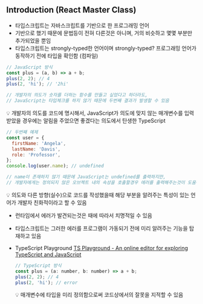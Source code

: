 ## Introduction (React Master Class)

- 타입스크립트는 자바스크립트를 기반으로 한 프로그래밍 언어
- 기반으로 했기 때문에 문법등이 전혀 다른것은 아니며, 거의 비슷하고 몇몇 부분만 추가되었을 뿐임
- 타입스크립트는 strongly-typed한 언어이며 strongly-typed? 프로그래밍 언어가 동작하기 전에 타입을 확인함 (컴파일)

```jsx
// JavaScript 방식
const plus = (a, b) => a + b;
plus(2, 2); // 4
plus(2, 'hi'); // '2hi'

// 개발자의 의도가 숫자를 더하는 함수를 만들고 싶었다고 하더라도,
// JavaScript는 타입체크를 하지 않기 때문에 두번째 결과가 발생할 수 있음
```

<aside>
💡 개발자의 의도를 코드에 명시해서, JavaScript가 의도에 맞지 않는 매개변수를 입력받았을 경우에는 알림을 주었으면 좋겠다는 의도에서 탄생한 TypeScript

</aside>

```jsx
// 두번째 예제
const user = {
  firstName: 'Angela',
  lastName: 'Davis',
  role: 'Professor',
};
console.log(user.name); // undefined

// name이 존재하지 않기 때문에 JavaScript는 undefined를 출력하지만,
// 개발자에게는 정의되지 않은 오브젝트 내의 속성을 호출할경우 에러를 출력해주는것이 도움이 됨
```

<aside>
💡 의도와 다른 방향(실수)으로 코드를 작성했을때 해당 부분을 알려주는 특성이 있는 언어가 개발자 친화적이라고 할 수 있음

</aside>

- 런타임에서 에러가 발견되는것은 때에 따라서 치명적일 수 있음
- 타입스크립트는 그러한 에러를 프로그램이 가동되기 전에 미리 알려주는 기능을 탑재하고 있음
- TypeScript Playground
  [TS Playground - An online editor for exploring TypeScript and JavaScript](https://www.typescriptlang.org/play)
  ```jsx
  // TypeScript 방식
  const plus = (a: number, b: number) => a + b;
  plus(2, 2); // 4
  plus(2, 'hi'); // error
  ```
    <aside>
    💡 매개변수에 타입을 미리 정의함으로써 코드상에서의 잘못을 지적할 수 있음
    
    </aside>
